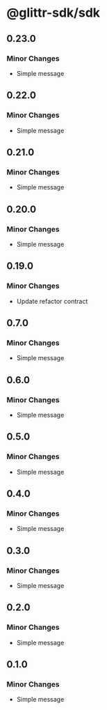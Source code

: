 # @glittr-sdk/sdk

## 0.23.0

### Minor Changes

- Simple message

## 0.22.0

### Minor Changes

- Simple message

## 0.21.0

### Minor Changes

- Simple message

## 0.20.0

### Minor Changes

- Simple message

## 0.19.0

### Minor Changes

- Update refactor contract

## 0.7.0

### Minor Changes

- Simple message

## 0.6.0

### Minor Changes

- Simple message

## 0.5.0

### Minor Changes

- Simple message

## 0.4.0

### Minor Changes

- Simple message

## 0.3.0

### Minor Changes

- Simple message

## 0.2.0

### Minor Changes

- Simple message

## 0.1.0

### Minor Changes

- Simple message
